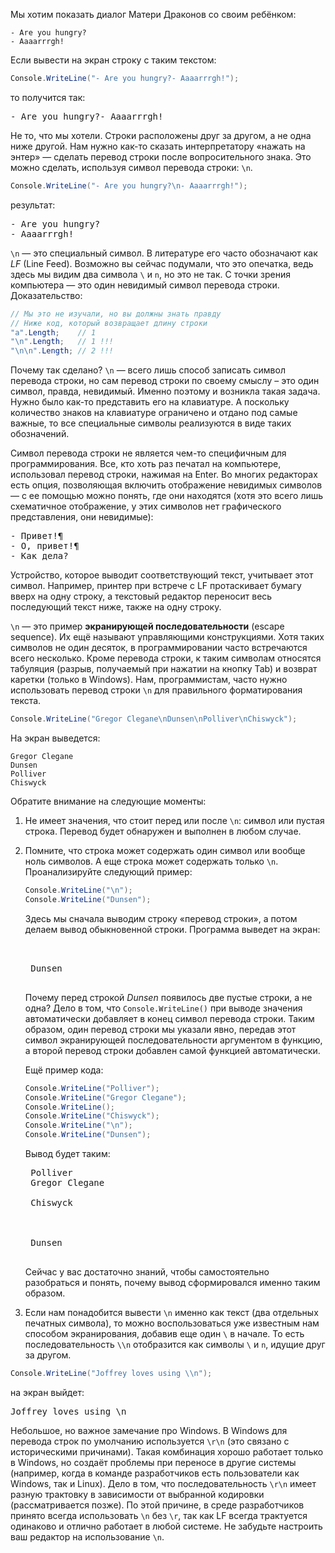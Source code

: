 
Мы хотим показать диалог Матери Драконов со своим ребёнком:

```
- Are you hungry?
- Aaaarrrgh!
```

Если вывести на экран строку с таким текстом:

```cs
Console.WriteLine("- Are you hungry?- Aaaarrrgh!");
```

то получится так:

<pre class='hexlet-basics-output'>
- Are you hungry?- Aaaarrrgh!
</pre>

Не то, что мы хотели. Строки расположены друг за другом, а не одна ниже другой. Нам нужно как-то сказать интерпретатору «нажать на энтер» — сделать перевод строки после вопросительного знака. Это можно сделать, используя символ перевода строки: `\n`.

```cs
Console.WriteLine("- Are you hungry?\n- Aaaarrrgh!");
```

результат:

<pre class='hexlet-basics-output'>
- Are you hungry?
- Aaaarrrgh!
</pre>

`\n` — это специальный символ. В литературе его часто обозначают как *LF* (Line Feed). Возможно вы сейчас подумали, что это опечатка, ведь здесь мы видим два символа `\` и `n`, но это не так. С точки зрения компьютера — это один невидимый символ перевода строки. Доказательство:

```cs
// Мы это не изучали, но вы должны знать правду
// Ниже код, который возвращает длину строки
"a".Length;    // 1
"\n".Length;   // 1 !!!
"\n\n".Length; // 2 !!!
```

Почему так сделано? `\n` — всего лишь способ записать символ перевода строки, но сам перевод строки по своему смыслу – это один символ, правда, невидимый. Именно поэтому и возникла такая задача. Нужно было как-то представить его на клавиатуре. А поскольку количество знаков на клавиатуре ограничено и отдано под самые важные, то все специальные символы реализуются в виде таких обозначений.

Символ перевода строки не является чем-то специфичным для программирования. Все, кто хоть раз печатал на компьютере, использовал перевод строки, нажимая на Enter. Во многих редакторах есть опция, позволяющая включить отображение невидимых символов — с ее помощью можно понять, где они находятся (хотя это всего лишь схематичное отображение, у этих символов нет графического представления, они невидимые):

<pre class='hexlet-basics-output'>
- Привет!¶
- О, привет!¶
- Как дела?
</pre>

Устройство, которое выводит соответствующий текст, учитывает этот символ. Например, принтер при встрече с LF протаскивает бумагу вверх на одну строку, а текстовый редактор переносит весь последующий текст ниже, также на одну строку.

`\n` — это пример **экранирующей последовательности** (escape sequence). Их ещё называют управляющими конструкциями. Хотя таких символов не один десяток, в программировании часто встречаются всего несколько. Кроме перевода строки, к таким символам относятся табуляция (разрыв, получаемый при нажатии на кнопку Tab) и возврат каретки (только в Windows). Нам, программистам, часто нужно использовать перевод строки `\n` для правильного форматирования текста.

```cs
Console.WriteLine("Gregor Clegane\nDunsen\nPolliver\nChiswyck");
```

На экран выведется:

```
Gregor Clegane
Dunsen
Polliver
Chiswyck
```

Обратите внимание на следующие моменты:

1. Не имеет значения, что стоит перед или после `\n`: символ или пустая строка. Перевод будет обнаружен и выполнен в любом случае.

2. Помните, что строка может содержать один символ или вообще ноль символов. А еще строка может содержать только `\n`. Проанализируйте следующий пример:

    ```cs
    Console.WriteLine("\n");
    Console.WriteLine("Dunsen");
    ```

    Здесь мы сначала выводим строку «перевод строки», а потом делаем вывод обыкновенной строки. Программа выведет на экран:

    <pre class='hexlet-basics-output'>
    <br>
    Dunsen
    </pre>

    Почему перед строкой *Dunsen* появилось две пустые строки, а не одна? Дело в том, что `Console.WriteLine()` при выводе значения автоматически добавляет в конец символ перевода строки. Таким образом, один перевод строки мы указали явно, передав этот символ экранирующей последовательности аргументом в функцию, а второй перевод строки добавлен самой функцией автоматически.

    Ещё пример кода:

    ```cs
    Console.WriteLine("Polliver");
    Console.WriteLine("Gregor Clegane");
    Console.WriteLine();
    Console.WriteLine("Chiswyck");
    Console.WriteLine("\n");
    Console.WriteLine("Dunsen");
    ```

    Вывод будет таким:

    <pre class='hexlet-basics-output'>
    Polliver
    Gregor Clegane<br>
    Chiswyck<br>
    <br>
    Dunsen
    </pre>

    Сейчас у вас достаточно знаний, чтобы самостоятельно разобраться и понять, почему вывод сформировался именно таким образом.

3. Если нам понадобится вывести `\n` именно как текст (два отдельных печатных символа), то можно воспользоваться уже известным нам способом экранирования, добавив еще один `\` в начале. То есть последовательность `\\n` отобразится как символы `\` и `n`, идущие друг за другом.

```cs
Console.WriteLine("Joffrey loves using \\n");
```

на экран выйдет:

<pre class='hexlet-basics-output'>
Joffrey loves using \n
</pre>

Небольшое, но важное замечание про Windows. В Windows для перевода строк по умолчанию используется `\r\n` (это связано с историческими причинами). Такая комбинация хорошо работает только в Windows, но создаёт проблемы при переносе в другие системы (например, когда в команде разработчиков есть пользователи как Windows, так и Linux). Дело в том, что последовательность `\r\n` имеет разную трактовку в зависимости от выбранной кодировки (рассматривается позже). По этой причине, в среде разработчиков принято всегда использовать `\n` без `\r`, так как LF всегда трактуется одинаково и отлично работает в любой системе. Не забудьте настроить ваш редактор на использование `\n`.

